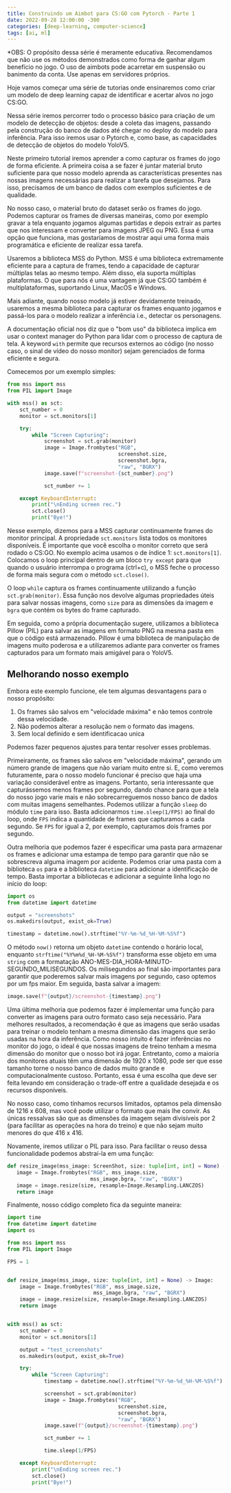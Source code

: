 ```yaml
---
title: Construindo um Aimbot para CS:GO com Pytorch - Parte 1
date: 2022-09-28 12:00:00 -300
categories: [deep-learning, computer-science]
tags: [ai, ml]
---
```

*OBS: O propósito dessa série é meramente educativa. Recomendamos que não use os métodos demonstrados como forma de ganhar algum benefício no jogo. O uso de aimbots pode acarretar em suspensão ou banimento da conta. Use apenas em servidores próprios.


Hoje vamos começar uma série de tutorias onde ensinaremos como criar um modelo de deep learning capaz de identificar e acertar alvos no jogo CS:GO.

Nessa série iremos percorrer todo o processo básico para criação de um modelo de detecção de objetos: desde a coleta das imagens, passando pela construção do banco de dados até chegar no deploy do modelo para inferência. Para isso iremos usar o Pytorch e, como base, as capacidades de detecção de objetos do modelo YoloV5.

Neste primeiro tutorial iremos aprender a como capturar os frames do jogo de forma eficiente. A primeira coisa a se fazer é juntar material bruto suficiente para que nosso modelo aprenda as características presentes nas nossas imagens necessárias para realizar a tarefa que desejamos. Para isso, precisamos de um banco de dados com exemplos suficientes e de qualidade.

No nosso caso, o material bruto do dataset serão os frames do jogo. Podemos capturar os frames de diversas maneiras, como por exemplo gravar a tela enquanto jogamos algumas partidas e depois extrair as partes que nos interessam e converter para imagens JPEG ou PNG. Essa é uma opção que funciona, mas gostaríamos de mostrar aqui uma forma mais programática e eficiente de realizar essa tarefa.

Usaremos a biblioteca MSS do Python. MSS é uma biblioteca extremamente eficiente para a captura de frames, tendo a capacidade de capturar múltiplas telas ao mesmo tempo. Além disso, ela suporta múltiplas plataformas. O que para nós é uma vantagem já que CS:GO também é multiplataformas, suportando Linux, MacOS e Windows.

Mais adiante, quando nosso modelo já estiver devidamente treinado, usaremos a mesma biblioteca para capturar os frames enquanto jogamos e passá-los para o modelo realizar a inferência i.e., detectar os personagens.

A documentação oficial nos diz que o "bom uso" da biblioteca implica em usar o context manager do Python para lidar com o processo de captura de tela. A keyword `with` permite que recursos externos ao código (no nosso caso, o sinal de vídeo do nosso monitor) sejam gerenciados de forma eficiente e segura.

Comecemos por um exemplo simples:
```python
from mss import mss
from PIL import Image

with mss() as sct:
    sct_number = 0
    monitor = sct.monitors[1]

    try:
        while "Screen Capturing":
            screenshot = sct.grab(monitor)
            image = Image.frombytes("RGB",
                                    screenshot.size,
                                    screenshot.bgra, 
                                    "raw", "BGRX")
            image.save(f"screenshot-{sct_number}.png")

            sct_number += 1

    except KeyboardInterrupt:
        print("\nEnding screen rec.")
        sct.close()
        print("Bye!")
```

Nesse exemplo, dizemos para a MSS capturar continuamente frames do monitor principal. A propriedade `sct.monitors` lista todos os monitores disponíveis. É importante que você escolha o monitor correto que será rodado o CS:GO. No exemplo acima usamos o de índice 1: `sct.monitors[1]`. Colocamos o loop principal dentro de um bloco `try except` para que quando o usuário interrompa o programa (ctrl+c), o MSS feche o processo de forma mais segura com o método `sct.close()`.

O loop `while` captura os frames continuamente utilizando a função `sct.grab(monitor)`. Essa função nos devolve algumas propriedades úteis para salvar nossas imagens, como `size` para as dimensões da imagem e `bgra` que contém os bytes do frame capturado.

Em seguida, como a própria documentação sugere, utilizamos a biblioteca Pillow (PIL) para salvar as imagens em formato PNG na mesma pasta em que o código está armazenado. Pillow é uma biblioteca de manipulação de imagens muito poderosa e a utilizaremos adiante para converter os frames capturados para um formato mais amigável para o YoloV5.

## Melhorando nosso exemplo
Embora este exemplo funcione, ele tem algumas desvantagens para o nosso propósito:

1. Os frames são salvos em "velocidade máxima" e não temos controle dessa velocidade.
2. Não podemos alterar a resolução nem o formato das imagens. 
3. Sem local definido e sem identificacao unica

Podemos fazer pequenos ajustes para tentar resolver esses problemas.

Primeiramente, os frames são salvos em "velocidade máxima", gerando um número grande de imagens que não variam muito entre si. E, como veremos futuramente, para o nosso modelo funcionar é preciso que haja uma variação considerável entre as imagens. Portanto, seria interessante que capturássemos menos frames por segundo, dando chance para que a tela do nosso jogo varie mais e não sobrecarreguemos nosso banco de dados com muitas imagens semelhantes. Podemos utilizar a função `sleep` do módulo `time` para isso. Basta adicionarmos `time.sleep(1/FPS)` ao final do loop, onde `FPS` indica  a quantidade de frames que capturamos a cada segundo. Se `FPS` for igual a 2, por exemplo, capturamos dois frames por segundo.

Outra melhoria que podemos fazer é especificar uma pasta para armazenar os frames e adicionar uma estampa de tempo para garantir que não se sobrescreva alguma imagem por acidente. Podemos criar uma pasta com a biblioteca `os` para e a biblioteca `datetime` para adicionar a identificação de tempo. Basta importar a bibliotecas e adicionar a seguinte linha logo no início do loop:

```python
import os
from datetime import datetime

output = "screenshots"
os.makedirs(output, exist_ok=True)

timestamp = datetime.now().strftime("%Y-%m-%d_%H-%M-%S%f")
```

O método `now()` retorna um objeto `datetime` contendo o horário local, enquanto `strftime("%Y%m%d_%H-%M-%S%f")` transforma esse objeto em uma `string` com a formatação ANO-MES-DIA_HORA-MINUTO-SEGUNDO_MILISEGUNDOS. Os milisegundos ao final são importantes para garantir que poderemos salvar mais imagens por segundo, caso optemos por um fps maior. Em seguida, basta salvar a imagem:

```python
image.save(f"{output}/screenshot-{timestamp}.png")
```
Uma última melhoria que podemos fazer é implementar uma função para converter as imagens para outro formato caso seja necessário. Para melhores resultados, a recomendação é que as imagens que serão usadas para treinar o modelo tenham a mesma dimensão das imagens que serão usadas na hora da inferência. Como nosso intuito é fazer inferências no monitor do jogo, o ideal é que nossas imagens de treino tenham a mesma dimensão do monitor que o nosso bot irá jogar. Entretanto, como a maioria dos monitores atuais têm uma dimensão de 1920 x 1080, pode ser que esse tamanho torne o nosso banco de dados muito grande e computacionalmente custoso. Portanto, essa é uma escolha que deve ser feita levando em consideração o trade-off entre a qualidade desejada e os recursos disponíveis.

No nosso caso, como tínhamos recursos limitados, optamos pela dimensão de 1216 x 608, mas você pode utilizar o formato que mais lhe convir. As únicas ressalvas são que as dimensões da imagem sejam divisíveis por 2 (para facilitar as operações na hora do treino) e que não sejam muito menores do que 416 x 416.

Novamente, iremos utilizar o PIL para isso. Para facilitar o reuso dessa funcionalidade podemos abstraí-la em uma função:
```python
def resize_image(mss_image: ScreenShot, size: tuple[int, int] = None) -> Image:
   image = Image.frombytes("RGB", mss_image.size,
                           mss_image.bgra, "raw", "BGRX")
   image = image.resize(size, resample=Image.Resampling.LANCZOS)
   return image
```

Finalmente, nosso código completo fica da seguinte maneira:
```python
import time
from datetime import datetime
import os

from mss import mss
from PIL import Image

FPS = 1


def resize_image(mss_image, size: tuple[int, int] = None) -> Image:
    image = Image.frombytes("RGB", mss_image.size,
                            mss_image.bgra, "raw", "BGRX")
    image = image.resize(size, resample=Image.Resampling.LANCZOS)
    return image


with mss() as sct:
    sct_number = 0
    monitor = sct.monitors[1]

    output = "test_screenshots"
    os.makedirs(output, exist_ok=True)

    try:
        while "Screen Capturing":
            timestamp = datetime.now().strftime("%Y-%m-%d_%H-%M-%S%f")

            screenshot = sct.grab(monitor)
            image = Image.frombytes("RGB",
                                    screenshot.size,
                                    screenshot.bgra,
                                    "raw", "BGRX")
            image.save(f"{output}/screenshot-{timestamp}.png")

            sct_number += 1

            time.sleep(1/FPS)

    except KeyboardInterrupt:
        print("\nEnding screen rec.")
        sct.close()
        print("Bye!")
```
